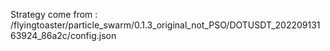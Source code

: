 Strategy come from : /flyingtoaster/particle_swarm/0.1.3_original_not_PSO/DOTUSDT_20220913163924_86a2c/config.json